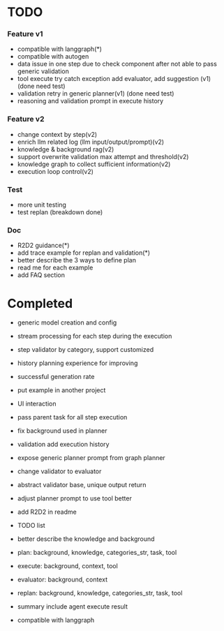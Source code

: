 # TODO

### Feature v1
- compatible with langgraph(*)
- compatible with autogen
- data issue in one step due to check component after not able to pass generic validation
- tool execute try catch exception add evaluator, add suggestion (v1) (done need test)
- validation retry in generic planner(v1) (done need test)
- reasoning and validation prompt in execute history

### Feature v2
- change context by step(v2)
- enrich llm related log (llm input/output/prompt)(v2)
- knowledge & background rag(v2)
- support overwrite validation max attempt and threshold(v2)
- knowledge graph to collect sufficient information(v2)
- execution loop control(v2)

### Test
- more unit testing
- test replan (breakdown done)

### Doc

- R2D2 guidance(*)
- add trace example for replan and validation(*)
- better describe the 3 ways to define plan
- read me for each example
- add FAQ section

# Completed
- generic model creation and config
- stream processing for each step during the execution
- step validator by category, support customized
- history planning experience for improving
- successful generation rate
- put example in another project
- UI interaction
- pass parent task for all step execution 
- fix background used in planner
- validation add execution history 
- expose generic planner prompt from graph planner 
- change validator to evaluator
- abstract validator base, unique output return
- adjust planner prompt to use tool better
- add R2D2 in readme
- TODO list
- better describe the knowledge and background

- plan: background, knowledge, categories_str, task, tool
- execute: background, context, tool
- evaluator: background, context
- replan: background, knowledge, categories_str, task, tool
- summary include agent execute result
- compatible with langgraph